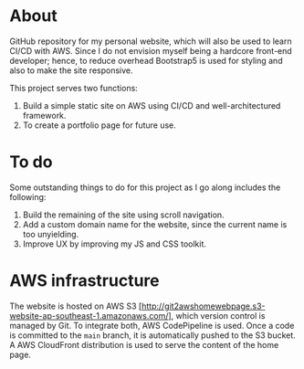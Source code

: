 # About
GitHub repository for my personal website, which will also be used to learn CI/CD with AWS. Since I do not envision myself being a hardcore front-end developer; hence, to reduce overhead Bootstrap5 is used for styling and also to make the site responsive.

This project serves two functions: 
1. Build a simple static site on AWS using CI/CD and well-architectured framework.
2. To create a portfolio page for future use.

# To do
Some outstanding things to do for this project as I go along includes the following:
1. Build the remaining of the site using scroll navigation.
2. Add a custom domain name for the website, since the current name is too unyielding.
3. Improve UX by improving my JS and CSS toolkit. 

# AWS infrastructure
The website is hosted on AWS S3 [http://git2awshomewebpage.s3-website-ap-southeast-1.amazonaws.com/], which version control is managed by Git. To integrate both, AWS CodePipeline is used. Once a code is committed to the `main` branch, it is automatically pushed to the S3 bucket. A AWS CloudFront distribution is used to serve the content of the home page.
